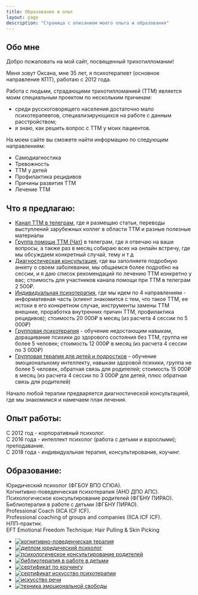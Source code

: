 ```yaml
---
title: Образование и опыт
layout: page
description: "Страница с описанием моего опыта и образования"
---
```


## Обо мне

Добро пожаловать на мой сайт, посвященный трихотилломании!  

Меня зовут Оксана, мне 35 лет, я психотерапевт (основное направление КПТ), работаю с 2012 года.  

Работа с людьми, страдающими трихотилломанией (ТТМ) является моим специальным проектом по нескольким причинам:
- среди русскоговорящего населения достаточно мало психотерапевтов, специализирующихся на работе с данным расстройством;
- я знаю, как решить вопрос с ТТМ у моих пациентов.  

На моем сайте вы сможете найти информацию по следующим направлениям:
- Самодиагностика  
- Тревожность
- ТТМ у детей
- Профилактика рецидивов
- Причины развития ТТМ
- Лечение ТТМ

## Что я предлагаю:
- [Канал ТТМ в телеграм](https://t.me/ttm_help_ru), где я размещаю статьи, переводы выступлений зарубежных коллег 
  в области ТТМ и разные полезные материалы
- [Группа помощи ТТМ (Чат)](https://t.me/+u2x2zwij5yM0NGYy) в телеграм, где я отвечаю на ваши вопросы, а также раз в месяц собираю всех на онлайн встречу, 
  где мы обсуждаем конкретный случай, тему и т д
- [Диагностическая консультация](/contact), где вы заполняете подробную анкету о своем заболевании, мы общаемся более подробно на сессии, 
  и я даю список рекомендаций по лечению ТТМ конкретно у вас; стоимость для участников канала помощи при ТТМ в телеграм 2 500₽.
- [Индивидуальная психотерапия](/contact), где мы идем по 4 направлениям - информативная часть 
  (клиент знакомится с тем, что такое ТТМ, ее истоки в его конкретном случае, инструменты замены ТТМ внешние, 
  проработка внутренних причин ТТМ, профилактика рецидивов); стоимость 20 000₽ в месяц (из расчета 4 сессии по 5 000₽)
- [Групповая психотерапия](/group-therapy) - обучение недостающим навыкам, доращивание психики до здорового состояния без ТТМ, 
  группа не более 5 человек; стоимость 12 000₽ в месяц (из расчета 4 сессии по 3 000₽)
- [Групповая терапия для детей и подростков](/group-therapy) - обучение эмоциональному интеллекту, навыкам здоровой психики, 
  группа не более 5 человек, обратная связь для родителей; стоимость 15 000₽ в месяц (из расчета 4 сессии по 3 000₽ для детей, 
  плюс обратная связь для родителей)

Начало любой терапии предваряется диагностической консультацией, где мы знакомимся и намечаем план лечения. 

## Опыт работы:
С 2012 год - корпоративный психолог.  
С 2016 года - интеллект психолог (работа с детьми и взрослыми); преподавание.  
С 2018 года - индивидуальная терапия, консультирование, коучинг.

## Образование:   
Юридический психолог (ФГБОУ ВПО СГЮА).  
Когнитивно-поведенческая психотерапия (АНО ДПО АПС).  
Психологическое консультирование родителей (ФГБНУ ПИРАО).  
Библиотерапия в работе с детьми (ФГБНУ ПИРАО).  
Professional Coach (IICA ICF ICF).  
Professional coaching of groups and companies (IICA ICF ICF).  
НЛП-практик.  
EFT Emotional Freedom Technique: Hair Pulling & Skin Picking

<ul class="gallery filter">
    <li>
        <a href="images/certificates/0.jpg">
            <img src="images/certificates/0.jpg" alt="когнитивно-поведенческая терапия">
        </a>
    </li>
    <li>
        <a href="images/certificates/1.png">
            <img src="images/certificates/1.png" alt="диплом юридический психолог">
        </a>
    </li>
    <li>
        <a href="images/certificates/2.png">
            <img src="images/certificates/2.png" alt="психологическое консультирование родителей">
        </a>
    </li>
    <li>
        <a href="images/certificates/3.png">
            <img src="images/certificates/3.png" alt="библиотерапия в работе в детьми">
        </a>
    </li>
    <li>
        <a href="images/certificates/4.jpg">
            <img src="images/certificates/4.jpg" alt="сертификат по коучингу">
        </a>
    </li>
    <li>
        <a href="images/certificates/5.jpg">
            <img src="images/certificates/5.jpg" alt="сертификат искусство психотерапии">
        </a>
    </li>
    <li>
        <a href="images/certificates/6.jpg">
            <img src="images/certificates/6.jpg" alt="искусство речи">
        </a>
    </li>
    <li>
        <a href="images/certificates/7.png">
            <img src="images/certificates/7.png" alt="техника эмоциональной свободы">
        </a>
    </li>
</ul>

